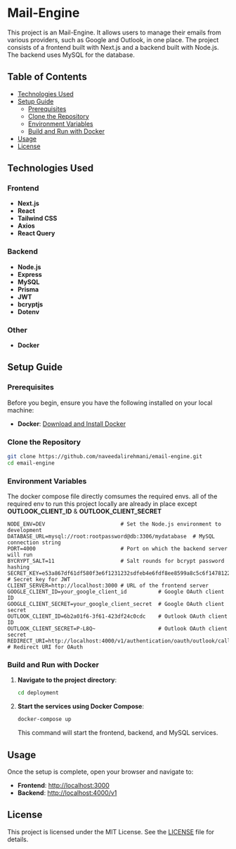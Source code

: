 # Mail-Engine

This project is an Mail-Engine. It allows users to manage their emails from various providers, such as Google and Outlook, in one place. The project consists of a frontend built with Next.js and a backend built with Node.js. The backend uses MySQL for the database.

## Table of Contents
- [Technologies Used](#technologies-used)
- [Setup Guide](#setup-guide)
  - [Prerequisites](#prerequisites)
  - [Clone the Repository](#clone-the-repository)
  - [Environment Variables](#environment-variables)
  - [Build and Run with Docker](#build-and-run-with-docker)
- [Usage](#usage)
- [License](#license)

## Technologies Used

### Frontend
- **Next.js**
- **React**
- **Tailwind CSS**
- **Axios**
- **React Query**

### Backend
- **Node.js**
- **Express**
- **MySQL**
- **Prisma**
- **JWT**
- **bcryptjs**
- **Dotenv**

### Other
- **Docker**

## Setup Guide

### Prerequisites
Before you begin, ensure you have the following installed on your local machine:
- **Docker**: [Download and Install Docker](https://docs.docker.com/get-docker/)

### Clone the Repository
```sh
git clone https://github.com/naveedalirehmani/email-engine.git
cd email-engine
```

### Environment Variables
The docker compose file directly comsumes the required envs.
all of the required env to run this project locally are already in place except **OUTLOOK_CLIENT_ID** & **OUTLOOK_CLIENT_SECRET**

```
NODE_ENV=DEV                        # Set the Node.js environment to development
DATABASE_URL=mysql://root:rootpassword@db:3306/mydatabase  # MySQL connection string
PORT=4000                           # Port on which the backend server will run
BYCRYPT_SALT=11                     # Salt rounds for bcrypt password hashing
SECRET_KEY=e53a867df61df580f3e6f1231232sdfeb4e6fdf8ee8599a8c5c6f1478122ab5e3b  # Secret key for JWT
CLIENT_SERVER=http://localhost:3000 # URL of the frontend server
GOOGLE_CLIENT_ID=your_google_client_id          # Google OAuth client ID
GOOGLE_CLIENT_SECRET=your_google_client_secret  # Google OAuth client secret
OUTLOOK_CLIENT_ID=6b2a01f6-3f61-423df24c0cdc    # Outlook OAuth client ID
OUTLOOK_CLIENT_SECRET=P-L8Q~                    # Outlook OAuth client secret
REDIRECT_URI=http://localhost:4000/v1/authentication/oauth/outlook/callback  # Redirect URI for OAuth
```

### Build and Run with Docker
1. **Navigate to the project directory**:
    ```sh
    cd deployment
    ```

2. **Start the services using Docker Compose**:
    ```sh
    docker-compose up
    ```
    This command will start the frontend, backend, and MySQL services.

## Usage
Once the setup is complete, open your browser and navigate to:
- **Frontend**: [http://localhost:3000](http://localhost:3000)
- **Backend**: [http://localhost:4000/v1](http://localhost:4000/v1)

## License
This project is licensed under the MIT License. See the [LICENSE](LICENSE) file for details.
